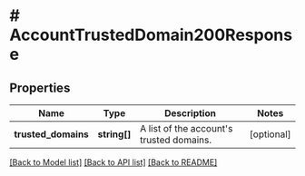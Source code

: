 # # AccountTrustedDomain200Response

## Properties

Name | Type | Description | Notes
------------ | ------------- | ------------- | -------------
**trusted_domains** | **string[]** | A list of the account&#39;s trusted domains. | [optional]

[[Back to Model list]](../../README.md#models) [[Back to API list]](../../README.md#endpoints) [[Back to README]](../../README.md)
